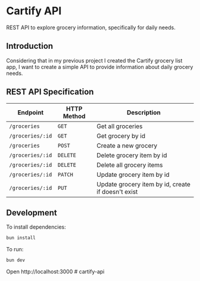 # Cartify API

REST API to explore grocery information, specifically for daily needs.

## Introduction

Considering that in my previous project I created the Cartify grocery list app, I want to create a simple API to provide information about daily grocery needs.

## REST API Specification

| Endpoint         | HTTP Method | Description                                        |
| ---------------- | ----------- | -------------------------------------------------- |
| `/groceries`     | `GET`       | Get all groceries                                  |
| `/groceries/:id` | `GET`       | Get grocery by id                                  |
| `/groceries`     | `POST`      | Create a new grocery                               |
| `/groceries/:id` | `DELETE`    | Delete grocery item by id                          |
| `/groceries/:id` | `DELETE`    | Delete all grocery items                           |
| `/groceries/:id` | `PATCH`     | Update grocery item by id                          |
| `/groceries/:id` | `PUT`       | Update grocery item by id, create if doesn't exist |

## Development

To install dependencies:

```sh
bun install
```

To run:

```sh
bun dev
```

Open http://localhost:3000
#   c a r t i f y - a p i  
 